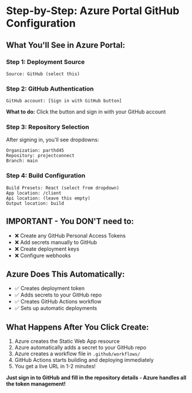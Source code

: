 # Step-by-Step: Azure Portal GitHub Configuration

## What You'll See in Azure Portal:

### **Step 1: Deployment Source**
```
Source: GitHub (select this)
```

### **Step 2: GitHub Authentication**
```
GitHub account: [Sign in with GitHub button]
```
**What to do:** Click the button and sign in with your GitHub account

### **Step 3: Repository Selection**
After signing in, you'll see dropdowns:
```
Organization: parthd45
Repository: projectconnect  
Branch: main
```

### **Step 4: Build Configuration**
```
Build Presets: React (select from dropdown)
App location: /client
Api location: (leave this empty)
Output location: build
```

## **IMPORTANT - You DON'T need to:**
- ❌ Create any GitHub Personal Access Tokens
- ❌ Add secrets manually to GitHub
- ❌ Create deployment keys
- ❌ Configure webhooks

## **Azure Does This Automatically:**
- ✅ Creates deployment token
- ✅ Adds secrets to your GitHub repo
- ✅ Creates GitHub Actions workflow
- ✅ Sets up automatic deployments

## **What Happens After You Click Create:**
1. Azure creates the Static Web App resource
2. Azure automatically adds a secret to your GitHub repo
3. Azure creates a workflow file in `.github/workflows/`
4. GitHub Actions starts building and deploying immediately
5. You get a live URL in 1-2 minutes!

**Just sign in to GitHub and fill in the repository details - Azure handles all the token management!**
